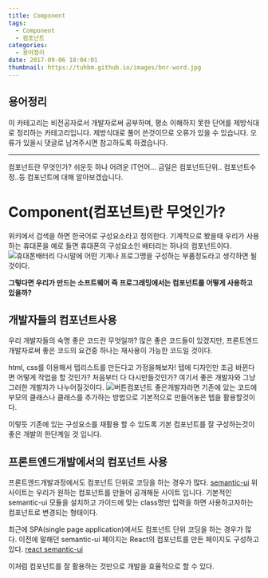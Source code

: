 ```yaml
---
title: Component
tags:
  - Component
  - 컴포넌트
categories:
  - 용어정리
date: 2017-09-06 18:04:01
thumbnail: https://tuhbm.github.io/images/bnr-word.jpg
---
```

## 용어정리
이 카테고리는 비전공자로서 개발자로써 공부하며, 평소 이해하지 못한 단어를 제방식대로 정리하는 카테고리입니다.
제방식대로 풀어 쓴것이므로 오류가 있을 수 있습니다.
오류가 있을시 댓글로 남겨주시면 참고하도록 하겠습니다.
*****
컴포넌트란 무엇인가?
쉬운듯 하나 어려운 IT언어...
금일은 컴포넌트단위.. 컴포넌트수정..등 컴포넌트에 대해 알아보겠습니다.
<!-- more -->
# Component(컴포넌트)란 무엇인가?
위키에서 검색을 하면 한국어로 구성요소라고 정의한다.
기계적으로 봤을때 우리가 사용하는 휴대폰을 예로 들면
휴대폰의 구성요소인 배터리는 하나의 컴포넌트이다.
![휴대폰배터리](https://tuhbm.github.io/images/component/img1.jpg)
다시말에 어떤 기계나 프로그맹을 구성하는 부품정도라고 생각하면 될 것이다.

**그렇다면 우리가 만드는 소프트웨어 즉 프로그래밍에서는 컴포넌트를 어떻게 사용하고 있을까?**

## 개발자들의 컴포넌트사용
우리 개발자들의 숙명 좋은 코드란 무엇일까?
많은 좋은 코드들이 있겠지만, 프론트엔드개발자로써 좋은 코드의 요건중 하나는
재사용이 가능한 코드일 것이다.

html, css를 이용해서 텝리스트를 만든다고 가정을해보자!
텝에 디자인만 조금 바뀐다면 어떻게 작업을 할 것인가?
처음부터 다 다시만들것인가?
여기서 좋은 개발자와 그냥 그러한 개발자가 나누어질것이다.
![버튼컴포넌트](https://tuhbm.github.io/images/component/img2.jpg)
좋은개발자라면 기존에 있는 코드에 부모의 클래스나 클래스를 추가하는 방법으로
기본적으로 만들어놓은 텝을 활용할것이다.

이렇듯 기존에 있는 구성요소를 재활용 할 수 있도록 기본 컴포넌트를 잘 구성하는것이 좋은 개발의 한단계일 것 입니다.

## 프론트엔드개발에서의 컴포넌트 사용
프론트엔드개발과정에서도 컴포넌트 단위로 코딩을 하는 경우가 많다.
[semantic-ui](https://semantic-ui.com/)
위 사이트는 우리가 원하는 컴포넌트를 만들어 공개해둔 사이트 입니다.
기본적인 semantic-ui 모듈을 설치하고 가이드에 맞는 class명만 입력을 하면 사용하고자하는 컴포넌트로 변경되는 형태이다.

최근에 SPA(single page application)에서도 컴포넌트 단위 코딩을 하는 경우가 많다.
이전에 말해던 semantic-ui 페이지는 React의 컴포넌트를 만든 페이지도 구성하고 있다.
[react semantic-ui](https://react.semantic-ui.com/introduction)

이처럼 컴포넌트를 잘 활용하는 것만으로 개발을 효율적으로 할 수 있다.